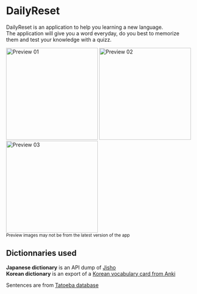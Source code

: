 # DailyReset
DailyReset is an application to help you learning a new language.<br/>
The application will give you a word everyday, do you best to memorize them and test your knowledge with a quizz.

<img src="preview/preview-1.jpg" width="250" alt="Preview 01"/> <img src="preview/preview-2.jpg" width="250" alt="Preview 02"/> <img src="preview/preview-3.jpg" width="250" alt="Preview 03"/><br/>
<sup>Preview images may not be from the latest version of the app</sup>

## Dictionnaries used
**Japanese dictionary** is an API dump of [Jisho](https://jisho.org)<br/>
**Korean dictionary** is an export of a [Korean vocabulary card from Anki](https://ankiweb.net/shared/info/4066961604)

Sentences are from [Tatoeba database](https://tatoeba.org/en/downloads)